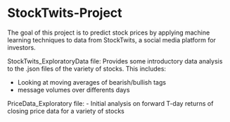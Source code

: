 # StockTwits-Project
The goal of this project is to predict stock prices by applying machine learning techniques to data from StockTwits, a social media platform for investors.

StockTwits_ExploratoryData file: Provides some introductory data analysis to the .json files of the variety of stocks. 
This includes: 
   - Looking at moving averages of bearish/bullish tags
   - message volumes over differents days

PriceData_Exploratory file:
    - Initial analysis on forward T-day returns of closing price data for a variety of stocks
